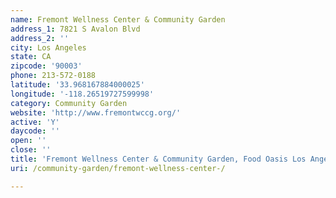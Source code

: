 ```yaml
---
name: Fremont Wellness Center & Community Garden
address_1: 7821 S Avalon Blvd
address_2: ''
city: Los Angeles
state: CA
zipcode: '90003'
phone: 213-572-0188
latitude: '33.968167884000025'
longitude: '-118.26519727599998'
category: Community Garden
website: 'http://www.fremontwccg.org/'
active: 'Y'
daycode: ''
open: ''
close: ''
title: 'Fremont Wellness Center & Community Garden, Food Oasis Los Angeles'
uri: /community-garden/fremont-wellness-center-/

---
```

